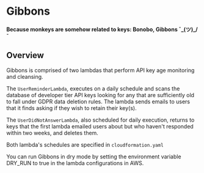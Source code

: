 # Gibbons

#### Because monkeys are somehow related to keys: Bonobo, Gibbons ¯\_(ツ)_/¯

## Overview
Gibbons is comprised of two lambdas that perform API key age monitoring and cleansing.

The `UserReminderLambda`, executes on a daily schedule and scans the database of developer tier API keys looking for any that are sufficiently old to fall under GDPR data deletion rules. The lambda sends emails to users that it finds asking if they wish to retain their key(s).

The `UserDidNotAnswerLambda`, also scheduled for daily execution, returns to keys that the first lambda emailed users about but who haven't responded within two weeks, and deletes them.

Both lambda's schedules are specified in `cloudformation.yaml`

You can run Gibbons in dry mode by setting the environment variable DRY_RUN to true in the lambda configurations in AWS.


